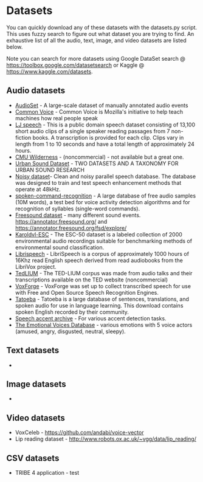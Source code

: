 # Datasets

You can quickly download any of these datasets with the datasets.py script. This uses fuzzy search to figure out what dataset you are trying to find. An exhaustive list of all the audio, text, image, and video datasets are listed below.

Note you can search for more datasets using Google DataSet search @ https://toolbox.google.com/datasetsearch or Kaggle @ https://www.kaggle.com/datasets.

## Audio datasets 
* [AudioSet](https://research.google.com/audioset/) - A large-scale dataset of manually annotated audio events
* [Common Voice](https://voice.mozilla.org/) - Common Voice is Mozilla's initiative to help teach machines how real people speak
* [LJ speech](https://keithito.com/LJ-Speech-Dataset/) - This is a public domain speech dataset consisting of 13,100 short audio clips of a single speaker reading passages from 7 non-fiction books. A transcription is provided for each clip. Clips vary in length from 1 to 10 seconds and have a total length of approximately 24 hours.
* [CMU Wilderness](http://festvox.org/cmu_wilderness/) - (noncommercial) - not available but a great one. 
* [Urban Sound Dataset](https://urbansounddataset.weebly.com/) - TWO DATASETS AND A TAXONOMY FOR URBAN SOUND RESEARCH
* [Noisy dataset](https://datashare.is.ed.ac.uk/handle/10283/2791)- Clean and noisy parallel speech database. The database was designed to train and test speech enhancement methods that operate at 48kHz. 
* [spoken-command-recognition](https://github.com/JohannesBuchner/spoken-command-recognition) - A large database of free audio samples (10M words), a test bed for voice activity detection algorithms and for recognition of syllables (single-word commands).
* [Freesound dataset](https://www.kaggle.com/c/freesound-audio-tagging-2019/data) - many different sound events. https://annotator.freesound.org/ and https://annotator.freesound.org/fsd/explore/
* [Karoldvl-ESC](https://github.com/karoldvl/ESC-50) - The ESC-50 dataset is a labeled collection of 2000 environmental audio recordings suitable for benchmarking methods of environmental sound classification.
* [Librispeech](https://www.openslr.org/12) - LibriSpeech is a corpus of approximately 1000 hours of 16Khz read English speech derived from read audiobooks from the LibriVox project.
* [TedLIUM](https://www.openslr.org/51/) - The TED-LIUM corpus was made from audio talks and their transcriptions available on the TED website (noncommercial)
* [VoxForge](http://www.repository.voxforge1.org/downloads/SpeechCorpus/Trunk/) - VoxForge was set up to collect transcribed speech for use with Free and Open Source Speech Recognition Engines.
* [Tatoeba](https://tatoeba.org/eng/downloads) - Tatoeba is a large database of sentences, translations, and spoken audio for use in language learning. This download contains spoken English recorded by their community.
* [Speech accent archive](https://www.kaggle.com/rtatman/speech-accent-archive/version/1) - For various accent detection tasks.
* [The Emotional Voices Database](https://github.com/numediart/EmoV-DB) - various emotions with 5 voice actors (amused, angry, disgusted, neutral, sleepy).

## Text datasets
* 

## Image datasets
* 

## Video datasets
* VoxCeleb - https://github.com/andabi/voice-vector
* Lip reading dataset - http://www.robots.ox.ac.uk/~vgg/data/lip_reading/

## CSV datasets 
* TRIBE 4 application - test 
